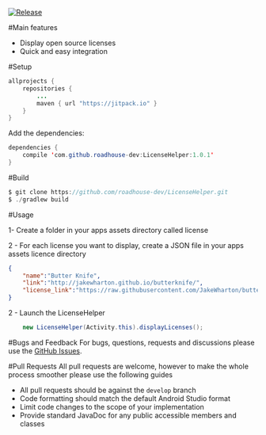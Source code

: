 [![Release](https://jitpack.io/v/roadhouse-dev/LicenseHelper.svg)](https://jitpack.io/#roadhouse-dev/LicenseHelper)

#Main features
* Display open source licenses 
* Quick and easy integration

#Setup
```java 
allprojects {
    repositories {
        ...
        maven { url "https://jitpack.io" }
    }
}
```

Add the dependencies:

```java 
dependencies {
    compile 'com.github.roadhouse-dev:LicenseHelper:1.0.1'
}
```

#Build
```java
$ git clone https://github.com/roadhouse-dev/LicenseHelper.git
$ ./gradlew build
```


#Usage

1- Create a folder in your apps assets directory called license 

2 - For each license you want to display, create a JSON file in your apps assets licence directory
```json
{
    "name":"Butter Knife",
    "link":"http://jakewharton.github.io/butterknife/",
    "license_link":"https://raw.githubusercontent.com/JakeWharton/butterknife/master/LICENSE.txt"
}
```


2 - Launch the LicenseHelper 

```java
    new LicenseHelper(Activity.this).displayLicenses(); 
```

#Bugs and Feedback
For bugs, questions, requests and discussions please use the [GitHub Issues](https://github.com/roadhouse-dev/LicenseHelper/issues).

#Pull Requests
All pull requests are welcome, however to make the whole process smoother please use the following guides

* All pull requests should be against the ```develop``` branch
* Code formatting should match the default Android Studio format
* Limit code changes to the scope of your implementation
* Provide standard JavaDoc for any public accessible members and classes